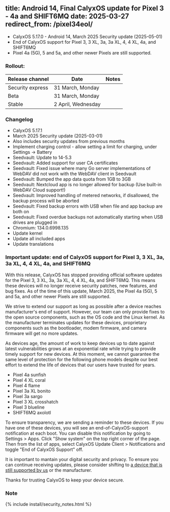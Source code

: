 title: Android 14, Final CalyxOS update for Pixel 3 - 4a and SHIFT6MQ
date: 2025-03-27
redirect_from: /pixel34eol/
---

* CalyxOS 5.17.0 - Android 14, March 2025 Security update (2025-05-01)
* End of CalyxOS support for Pixel 3, 3 XL, 3a, 3a XL, 4, 4 XL, 4a, and SHIFT6MQ
* Pixel 4a (5G), 5 and 5a, and other newer Pixels are still supported.

### Rollout:

| Release channel  | Date   | Notes |
| ---------------- | ------ | ------ |
| Security express | 31 March, Monday |  |
| Beta | 31 March, Monday |  |
| Stable | 2 April, Wednesday |  |

### Changelog
* CalyxOS 5.17.1
* March 2025 Security update (2025-03-01)
* Also includes security updates from previous months
* Implement charging control - allow setting a limit for charging, under Settings -> Battery
* Seedvault: Update to 14-5.3
* Seedvault: Added support for user CA certificates
* Seedvault: Fixed issue where many Go server implementations of WebDAV did not work with the WebDAV client in Seedvault
* Seedvault: Bumped the app data quota from 1GB to 3GB
* Seedvault: Nextcloud app is no longer allowed for backup (Use built-in WebDAV Cloud support!)
* Seedvault: Improved handling of metered networks, if disallowed, the backup process will be aborted
* Seedvault: Fixed backup errors with USB when file and app backup are both on
* Seedvault: Fixed overdue backups not automatically starting when USB drives are plugged in
* Chromium: 134.0.6998.135
* Update kernel
* Update all included apps
* Update translations

### **Important update: end of CalyxOS support for Pixel 3, 3 XL, 3a, 3a XL, 4, 4 XL, 4a, and SHIFT6MQ**

With this release, CalyxOS has stopped providing official software updates for the Pixel 3, 3 XL, 3a, 3a XL, 4, 4 XL, 4a, and SHIFT6MQ. This means these devices will no longer receive security patches, new features, and bug fixes. As of the time of this update, March 2025, the Pixel 4a (5G), 5 and 5a, and other newer Pixels are still supported.

We strive to extend our support as long as possible after a device reaches manufacturer's end of support. However, our team can only provide fixes to the open source components, such as the OS code and the Linux kernel. As the manufacturer terminates updates for these devices, proprietary components such as the bootloader, modem firmware, and camera firmware will get no more updates.

As devices age, the amount of work to keep devices up to date against latest vulnerabilities grows at an exponential rate while trying to provide timely support for new devices. At this moment, we cannot guarantee the same level of protection for the following phone models despite our best effort to extend the life of devices that our users have trusted for years.

* Pixel 4a sunfish
* Pixel 4 XL coral
* Pixel 4 flame
* Pixel 3a XL bonito
* Pixel 3a sargo
* Pixel 3 XL crosshatch
* Pixel 3 blueline
* SHIFT6MQ axolotl

To ensure transparency, we are sending a reminder to these devices. If you have one of these devices, you will see an end-of-CalyxOS-support notification at each boot. You can disable this notification by going to Settings > Apps. Click "Show system" on the top right corner of the page. Then from the list of apps, select CalyxOS Update Client > Notifications and toggle "End of CalyxOS Support" off.

It is important to mantain your digital security and privacy. To ensure you can continue receiving updates, please consider shifting to [a device that is still supported by us](device-support/) or the manufacturer.

Thanks for trusting CalyxOS to keep your device secure.

### Note

{% include install/security_notes.html %}

